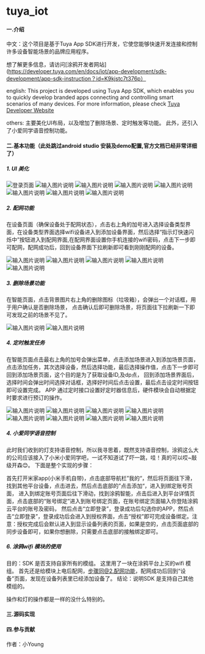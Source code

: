 # tuya_iot

#### 一.介绍

中文：这个项目是基于Tuya App SDK进行开发，它使您能够快速开发连接和控制许多设备智能场景的品牌应用程序。

想了解更多信息，请访问[涂鸦开发者网站](https://developer.tuya.com/en/docs/iot/app-development/sdk-development/app-sdk-instruction？id=K9kjstc7t376p）

english:
 This project is developed using Tuya App SDK, which enables you to quickly develop branded apps connecting and controlling smart scenarios of many devices.
For more information, please check [Tuya Developer Website](https://developer.tuya.com/en/docs/iot/app-development/sdk-development/app-sdk-instruction?id=K9kjstc7t376p)

others:
主要美化UI布局，以及增加了删除场景、定时触发等功能。
此外，还引入了小爱同学语音控制功能。

#### 二.基本功能（此处跳过android studio 安装及demo配置,官方文档已经非常详细了）
##### 1. UI 美化

![登录页面](https://images.gitee.com/uploads/images/2020/1222/223729_eb6b68d7_5317700.jpeg "505f0ad1e9cfb67d4c2674f3f63b175.jpg")
![输入图片说明](https://images.gitee.com/uploads/images/2020/1222/224119_8d4cda17_5317700.jpeg "797beb03913db606f446262e3d92135.jpg")
![输入图片说明](https://images.gitee.com/uploads/images/2020/1222/223918_e0014496_5317700.jpeg "9edc80756f802b12d3ba596e10ebf34.jpg")
![输入图片说明](https://images.gitee.com/uploads/images/2020/1222/223938_c77d2ae1_5317700.jpeg "3fb811d2dcae13b9f02f0388143a847.jpg")
![输入图片说明](https://images.gitee.com/uploads/images/2020/1222/224032_6c7e9be9_5317700.jpeg "6194ee16a66b7c6a7fc9969804853e5.jpg")
![输入图片说明](https://images.gitee.com/uploads/images/2020/1222/223857_ecb65722_5317700.jpeg "fa86210b16bf103314c93ad30048c27.jpg")
![输入图片说明](https://images.gitee.com/uploads/images/2020/1222/224234_bf24bc9d_5317700.jpeg "fc9d24bb1146e48541e6f75f06f7b0f.jpg")
![输入图片说明](https://images.gitee.com/uploads/images/2020/1222/224243_1016957c_5317700.jpeg "4e2de61e7347637d053aa72c3784fef.jpg")

##### 2. 配网功能
在设备页面（确保设备处于配网状态），点击右上角的加号进入选择设备类型界面，在设备类型界面选择wifi设备进入到添加设备界面，然后选择“指示灯快速闪烁中”按钮进入到配网界面,在配网界面设置你手机连接的wifi密码，点击下一步即可配网，配网成功后，回到设备界面下拉刷新即可看到刚刚配网的设备。

![输入图片说明](https://images.gitee.com/uploads/images/2020/1222/234445_8af0579a_5317700.jpeg "e93dd594097c849f5997b8219617f15.jpg")
![输入图片说明](https://images.gitee.com/uploads/images/2020/1222/234454_89b6f791_5317700.jpeg "57bb4cf2ad391ef5049e3bc38002baa.jpg")
![输入图片说明](https://images.gitee.com/uploads/images/2020/1222/234507_7fe4ff25_5317700.jpeg "8c0b9baa1560b946622a48cee32ba3c.jpg")
![输入图片说明](https://images.gitee.com/uploads/images/2020/1222/234519_38df0fde_5317700.jpeg "c1a539587b6088294cb37e0a3f458f2.jpg")
![输入图片说明](https://images.gitee.com/uploads/images/2020/1222/234631_c0c8649d_5317700.jpeg "797beb03913db606f446262e3d92135.jpg")

##### 3. 删除场景功能
在智能页面，点击背景图片右上角的删除图标（垃圾箱），会弹出一个对话框，用于用户确认是否删除场景，
点击确认后即可删除场景，将页面往下拉刷新一下即可发现之前的场景不见了。

![输入图片说明](https://images.gitee.com/uploads/images/2020/1222/230655_00b673cd_5317700.jpeg "43ffd664b09c373383b4ed88750cde3.jpg")
![输入图片说明](https://images.gitee.com/uploads/images/2020/1222/230859_49e5b1fc_5317700.jpeg "04b9693b3be953190d93c4631b633b6.jpg")

##### 4. 定时触发任务
在智能页面点击最右上角的加号会弹出菜单，点击添加场景进入到添加场景页面，
点击添加任务，其次选择设备，然后选择功能，最后选择操作值，点击下一步即可回到添加场景页面，这个目的是为了获取设备ID,及dp点，
回到添加场景界面后，选择时间会弹出时间选择对话框，选择好时间后点击设置，最后点击设定时间按钮即可设置完成。
APP 通过定时接口设置好定时器信息后，硬件模块会自动根据定时要求进行预订的操作。

![输入图片说明](https://images.gitee.com/uploads/images/2020/1222/232358_ac93e024_5317700.jpeg "9edc80756f802b12d3ba596e10ebf34.jpg")
![输入图片说明](https://images.gitee.com/uploads/images/2020/1222/231528_0d7aed60_5317700.jpeg "添加场景.jpg")
![输入图片说明](https://images.gitee.com/uploads/images/2020/1222/232614_8bdc0ceb_5317700.jpeg "9036c6da30fefb2558582e01e3fb24e.jpg")
![输入图片说明](https://images.gitee.com/uploads/images/2020/1222/232826_24581f88_5317700.jpeg "选择功能.jpg")
![输入图片说明](https://images.gitee.com/uploads/images/2020/1222/232839_dc3e281e_5317700.jpeg "操作者.jpg")
![输入图片说明](https://images.gitee.com/uploads/images/2020/1222/232906_53d5920e_5317700.jpeg "4e2de61e7347637d053aa72c3784fef.jpg")
![输入图片说明](https://images.gitee.com/uploads/images/2020/1222/231658_1e972810_5317700.jpeg "4e2de61e7347637d053aa72c3784fef.jpg")
![输入图片说明](https://images.gitee.com/uploads/images/2020/1222/231719_ef98e381_5317700.jpeg "505f0008c3f6cd22bc242f82fdda5ce.jpg")

##### 4. 小爱同学语音控制
此时我们收到的灯支持语音控制，所以我寻思着，既然支持语音控制，涂鸦这么大的公司应该接入了小米小爱同学吧，一试不知道试了吓一跳，哇！真的可以哎~敲级开森😊。
下面是整个实现的步骤：

首先打开米家app(小米手机自带)，点击底部导航栏”我的“，然后将页面往下滑，找到其他平台设备，点击进去，然后点击底部的”点击添加“，进入到绑定账号页面，
进入到绑定账号页面后往下滑动，找到涂鸦智能，点击后进入到平台详情页面，点击底部的“账号绑定”进入到账号绑定页面，在账号绑定页面输入你登陆涂鸦云平台的账号及密码，
然后点击“立即登录”，登录成功后勾选你的APP，然后点击“立即登录”，登录成功后会进入到授权界面，点击“授权”即可完成设备绑定。注意：授权完成后会默认进入到显示设备列表的页面，如果是空的，点击页面底部的同步设备即可，如果你想删除，只需要点击底部的接触绑定即可。





##### 6. 涂鸦wifi 模块的使用
目的：SDK 是否支持自家所有的模组。
这里用了一块在涂鸦平台上买的wifi 模组。
首先还是给模块上电后配网，步骤同@2.配网功能，配网成功后回到“设备”页面，发现在设备列表里已经添加设备了。
结论：说明SDK 是支持自己其他模组的。

操作和灯的操作都是一样的没什么特别的。

#### 三.源码实现


#### 四.参与贡献

作者：小Young
